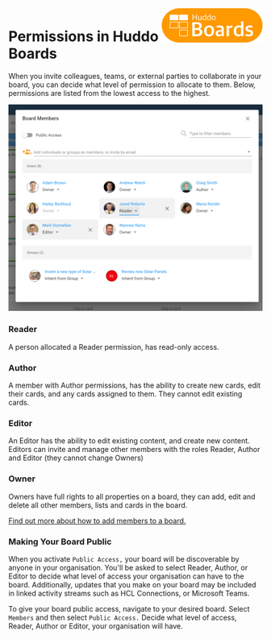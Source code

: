 <img style="float: right" src="/assets/images/boards-logo.jpg" width="200" alt="My Boards" />

# Permissions in Huddo Boards

When you invite colleagues, teams, or external parties to collaborate in your board, you can decide what level of permission to allocate to them. Below, permissions are listed from the lowest access to the highest.

![](/assets/boards/permissions.PNG)

### Reader
A person allocated a Reader permission, has read-only access.

### Author
A member with Author permissions, has the ability to create new cards, edit their cards, and any cards assigned to them. They cannot edit existing cards.

### Editor
An Editor has the ability to edit existing content, and create new content.
Editors can invite and manage other members with the roles Reader, Author and Editor (they cannot change Owners)

### Owner
Owners have full rights to all properties on a board, they can add, edit and delete all other members, lists and cards in the board.

[Find out more about how to add members to a board.](/boards/howto/adding-members-to-a-board)

### Making Your Board Public

When you activate `Public Access,` your board will be discoverable by anyone in your organisation. You'll be asked to select Reader, Author, or Editor to decide what level of access your organisation can have to the board. Additionally, updates that you make on your board may be included in linked activity streams such as HCL Connections, or Microsoft Teams.

To give your board public access, navigate to your desired board. Select `Members` and then select `Public Access.` Decide what level of access, Reader, Author or Editor, your organisation will have.  
